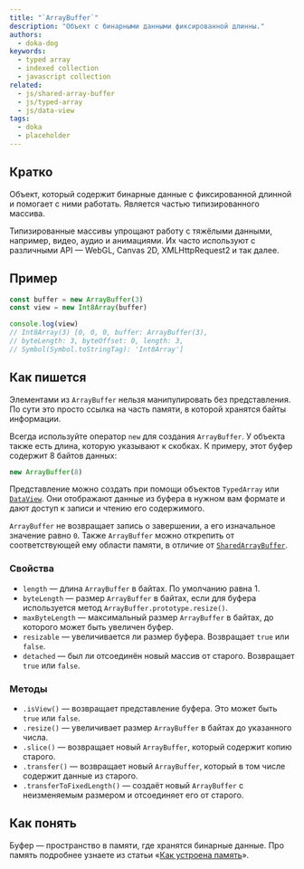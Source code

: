 ```yaml
---
title: "`ArrayBuffer`"
description: "Объект с бинарными данными фиксированной длинны."
authors:
  - doka-dog
keywords:
  - typed array
  - indexed collection
  - javascript collection
related:
  - js/shared-array-buffer
  - js/typed-array
  - js/data-view
tags:
  - doka
  - placeholder
---
```


## Кратко

Объект, который содержит бинарные данные с фиксированной длинной и помогает с ними работать. Является частью типизированного массива.

Типизированные массивы упрощают работу с тяжёлыми данными, например, видео, аудио и анимациями. Их часто используют с различными API — WebGL, Canvas 2D, XMLHttpRequest2 и так далее.

## Пример

```js
const buffer = new ArrayBuffer(3)
const view = new Int8Array(buffer)

console.log(view)
// Int8Array(3) [0, 0, 0, buffer: ArrayBuffer(3),
// byteLength: 3, byteOffset: 0, length: 3,
// Symbol(Symbol.toStringTag): 'Int8Array']
```

## Как пишется

Элементами из `ArrayBuffer` нельзя манипулировать без представления. По сути это просто ссылка на часть памяти, в которой хранятся байты информации.

Всегда используйте оператор `new` для создания `ArrayBuffer`. У объекта также есть длина, которую указывают к скобках. К примеру, этот буфер содержит 8 байтов данных:

```js
new ArrayBuffer(8)
```

Представление можно создать при помощи объектов `TypedArray` или [`DataView`](/js/data-view/). Они отображают данные из буфера в нужном вам формате и дают доступ к записи и чтению его содержимого.

`ArrayBuffer` не возвращает запись о завершении, а его изначальное значение равно `0`. Также `ArrayBuffer` можно открепить от соответствующей ему области памяти, в отличие от [`SharedArrayBuffer`](/js/shared-array-buffer/).

### Свойства

- `length` — длина `ArrayBuffer` в байтах. По умолчанию равна 1.
- `byteLength` — размер `ArrayBuffer` в байтах, если для буфера используется метод `ArrayBuffer.prototype.resize()`.
- `maxByteLength` — максимальный размер `ArrayBuffer` в байтах, до которого может быть увеличен буфер.
- `resizable` — увеличивается ли размер буфера. Возвращает `true` или `false`.
- `detached` — был ли отсоединён новый массив от старого. Возвращает `true` или `false`.

### Методы

- `.isView()` — возвращает представление буфера. Это может быть `true` или `false`.
- `.resize()` — увеличивает размер `ArrayBuffer` в байтах до указанного числа.
- `.slice()` — возвращает новый `ArrayBuffer`, который содержит копию старого.
- `.transfer()` — возвращает новый `ArrayBuffer`, который в том числе содержит данные из старого.
- `.transferToFixedLength()` — создаёт новый `ArrayBuffer` с неизменяемым размером и отсоединяет его от старого.

## Как понять

Буфер — пространство в памяти, где хранятся бинарные данные. Про память подробнее узнаете из статьи «[Как устроена память](/tools/trivial-memory-model/)».
